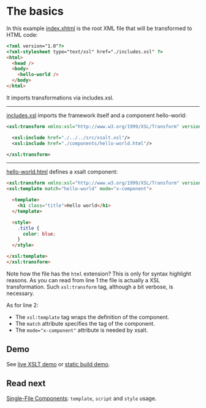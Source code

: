 # The basics

In this example [index.xhtml](./index.xhtml) is the root XML file that will be transformed to HTML code:
```html
<?xml version="1.0"?>
<?xml-stylesheet type="text/xsl" href="./includes.xsl" ?>
<html>
  <head />
  <body>
    <hello-world />
  </body>
</html>
```

It imports transformations via includes.xsl.

---

[includes.xsl](./includes.xsl) imports the framework itself and a component hello-world:
```xml
<xsl:transform xmlns:xsl="http://www.w3.org/1999/XSL/Transform" version="1.0">

  <xsl:include href="./../../src/xsalt.xsl"/>
  <xsl:include href="./components/hello-world.html"/>

</xsl:transform>
```

---

[hello-world.html](./components/hello-world.html) defines a xsalt component:
```html
<xsl:transform xmlns:xsl="http://www.w3.org/1999/XSL/Transform" version="1.0">
<xsl:template match="hello-world" mode="x-component">

  <template>
    <h1 class="title">Hello world</h1>
  </template>

  <style>
    .title {
      color: blue;
    }
  </style>

</xsl:template>
</xsl:transform>
```

Note how the file has the `html` extension? This is only for syntax highlight reasons. As you can read from line 1 the file is actually a XSL transformation. Such `xsl:transform` tag, although a bit verbose, is necessary.

As for line 2:
- The `xsl:template` tag wraps the definition of the component.
- The `match` attribute specifies the tag of the component.
- The `mode="x-component"` attribute is needed by xsalt.

## Demo

See [live XSLT demo](https://raw.githack.com/francescozaniol/xsalt/master/examples/basic/index.xhtml) or [static build demo](https://raw.githack.com/francescozaniol/xsalt/master/examples/basic/build.html).

## Read next

[Single-File Components](../sfc): `template`, `script` and `style` usage.